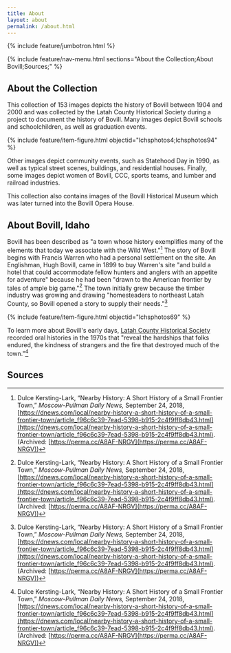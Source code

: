 ```yaml
---
title: About
layout: about
permalink: /about.html
---
```


{% include feature/jumbotron.html %}

{% include feature/nav-menu.html sections="About the Collection;About Bovill;Sources;" %} 

## About the Collection

This collection of 153 images depicts the history of Bovill between 1904 and 2000 and was collected by the Latah County Historical Society during a project to document the history of Bovill. Many images depict Bovill schools and schoolchildren, as well as graduation events. 


{% include feature/item-figure.html objectid="lchsphotos4;lchsphotos94" %}

Other images depict community events, such as Statehood Day in 1990, as well as typical street scenes, buildings, and residential houses. Finally, some images depict women of Bovill, CCC, sports teams, and lumber and railroad industries.

This collection also contains images of the Bovill Historical Museum which was later turned into the Bovill Opera House.

## About Bovill, Idaho

Bovill has been described as "a town whose history exemplifies many of the elements that today we associate with the Wild West."[^1] The story of Bovill begins with Francis Warren who had a personal settlement on the site. An Englishman, Hugh Bovill, came in 1899 to buy Warren's site "and build a hotel that could accommodate fellow hunters and anglers with an appetite for adventure" because he had been "drawn to the American frontier by tales of ample big game."[^1] The town initially grew because the timber industry was growing and drawing "homesteaders to northeast Latah County, so Bovill opened a story to supply their needs."[^1]

{% include feature/item-figure.html objectid="lchsphotos69" %}

To learn more about Bovill's early days, [Latah County Historical Society](https://www.latahcountyhistoricalsociety.org/) recorded oral histories in the 1970s that "reveal the hardships that folks endured, the kindness of strangers and the fire that destroyed much of the town."[^1]


## Sources

[^1]: Dulce Kersting-Lark, “Nearby History: A Short History of a Small Frontier Town,” *Moscow-Pullman Daily News,* September 24, 2018, [https://dnews.com/local/nearby-history-a-short-history-of-a-small-frontier-town/article_f96c6c39-7ead-5398-b915-2c4f9ff8db43.html](https://dnews.com/local/nearby-history-a-short-history-of-a-small-frontier-town/article_f96c6c39-7ead-5398-b915-2c4f9ff8db43.html). (Archived: [https://perma.cc/A8AF-NRGV](https://perma.cc/A8AF-NRGV))

